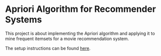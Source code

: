 # Apriori Algorithm for Recommender Systems

This project is about implementing the Apriori algorithm and applying it to mine frequent itemsets for a movie recommendation system.

The setup instructions can be found [here](https://github.com/TunsAdrian/Apriori-Algorithm-for-Recommender-Systems/blob/main/setup_instructions.md).
